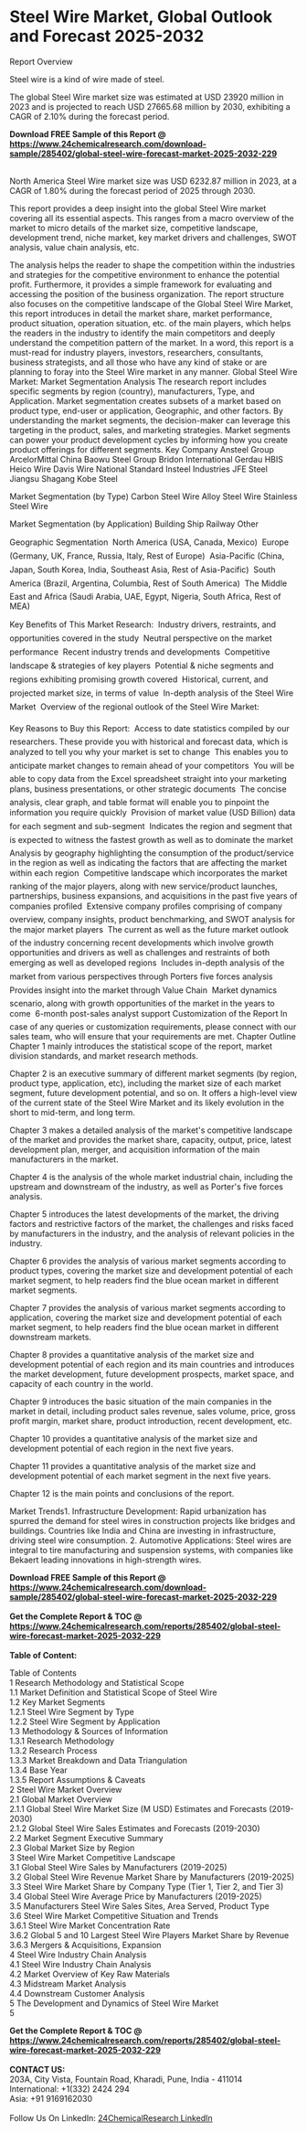 <h1>Steel Wire Market, Global Outlook and Forecast 2025-2032</h1><p>Report Overview</p><p>
Steel wire is a kind of wire made of steel.</p><p>
The global Steel Wire market size was estimated at USD 23920 million in 2023 and is projected to reach USD 27665.68 million by 2030, exhibiting a CAGR of 2.10% during the forecast period.</p><div><b>Download FREE Sample of this Report @ 
            <a href="https://www.24chemicalresearch.com/download-sample/285402/global-steel-wire-forecast-market-2025-2032-229">
            https://www.24chemicalresearch.com/download-sample/285402/global-steel-wire-forecast-market-2025-2032-229</a></b></div><br><p>
North America Steel Wire market size was USD 6232.87 million in 2023, at a CAGR of 1.80% during the forecast period of 2025 through 2030.</p><p>
This report provides a deep insight into the global Steel Wire market covering all its essential aspects. This ranges from a macro overview of the market to micro details of the market size, competitive landscape, development trend, niche market, key market drivers and challenges, SWOT analysis, value chain analysis, etc.</p><p>
The analysis helps the reader to shape the competition within the industries and strategies for the competitive environment to enhance the potential profit. Furthermore, it provides a simple framework for evaluating and accessing the position of the business organization. The report structure also focuses on the competitive landscape of the Global Steel Wire Market, this report introduces in detail the market share, market performance, product situation, operation situation, etc. of the main players, which helps the readers in the industry to identify the main competitors and deeply understand the competition pattern of the market.
In a word, this report is a must-read for industry players, investors, researchers, consultants, business strategists, and all those who have any kind of stake or are planning to foray into the Steel Wire market in any manner.
Global Steel Wire Market: Market Segmentation Analysis
The research report includes specific segments by region (country), manufacturers, Type, and Application. Market segmentation creates subsets of a market based on product type, end-user or application, Geographic, and other factors. By understanding the market segments, the decision-maker can leverage this targeting in the product, sales, and marketing strategies. Market segments can power your product development cycles by informing how you create product offerings for different segments.
Key Company
Ansteel Group
ArcelorMittal
China Baowu Steel Group
Bridon International
Gerdau
HBIS
Heico Wire
Davis Wire
National Standard
Insteel Industries
JFE Steel
Jiangsu Shagang
Kobe Steel</p><p>
Market Segmentation (by Type)
Carbon Steel Wire
Alloy Steel Wire
Stainless Steel Wire</p><p>
Market Segmentation (by Application)
Building
Ship
Railway
Other</p><p>
Geographic Segmentation
 North America (USA, Canada, Mexico)
 Europe (Germany, UK, France, Russia, Italy, Rest of Europe)
 Asia-Pacific (China, Japan, South Korea, India, Southeast Asia, Rest of Asia-Pacific)
 South America (Brazil, Argentina, Columbia, Rest of South America)
 The Middle East and Africa (Saudi Arabia, UAE, Egypt, Nigeria, South Africa, Rest of MEA)</p><p>
Key Benefits of This Market Research:
 Industry drivers, restraints, and opportunities covered in the study
 Neutral perspective on the market performance
 Recent industry trends and developments
 Competitive landscape &amp; strategies of key players
 Potential &amp; niche segments and regions exhibiting promising growth covered
 Historical, current, and projected market size, in terms of value
 In-depth analysis of the Steel Wire Market
 Overview of the regional outlook of the Steel Wire Market:</p><p>
Key Reasons to Buy this Report:
 Access to date statistics compiled by our researchers. These provide you with historical and forecast data, which is analyzed to tell you why your market is set to change
 This enables you to anticipate market changes to remain ahead of your competitors
 You will be able to copy data from the Excel spreadsheet straight into your marketing plans, business presentations, or other strategic documents
 The concise analysis, clear graph, and table format will enable you to pinpoint the information you require quickly
 Provision of market value (USD Billion) data for each segment and sub-segment
 Indicates the region and segment that is expected to witness the fastest growth as well as to dominate the market
 Analysis by geography highlighting the consumption of the product/service in the region as well as indicating the factors that are affecting the market within each region
 Competitive landscape which incorporates the market ranking of the major players, along with new service/product launches, partnerships, business expansions, and acquisitions in the past five years of companies profiled
 Extensive company profiles comprising of company overview, company insights, product benchmarking, and SWOT analysis for the major market players
 The current as well as the future market outlook of the industry concerning recent developments which involve growth opportunities and drivers as well as challenges and restraints of both emerging as well as developed regions
 Includes in-depth analysis of the market from various perspectives through Porters five forces analysis
 Provides insight into the market through Value Chain
 Market dynamics scenario, along with growth opportunities of the market in the years to come
 6-month post-sales analyst support
Customization of the Report
In case of any queries or customization requirements, please connect with our sales team, who will ensure that your requirements are met.
Chapter Outline
Chapter 1 mainly introduces the statistical scope of the report, market division standards, and market research methods.</p><p>
Chapter 2 is an executive summary of different market segments (by region, product type, application, etc), including the market size of each market segment, future development potential, and so on. It offers a high-level view of the current state of the Steel Wire Market and its likely evolution in the short to mid-term, and long term.</p><p>
Chapter 3 makes a detailed analysis of the market's competitive landscape of the market and provides the market share, capacity, output, price, latest development plan, merger, and acquisition information of the main manufacturers in the market.</p><p>
Chapter 4 is the analysis of the whole market industrial chain, including the upstream and downstream of the industry, as well as Porter's five forces analysis.</p><p>
Chapter 5 introduces the latest developments of the market, the driving factors and restrictive factors of the market, the challenges and risks faced by manufacturers in the industry, and the analysis of relevant policies in the industry.</p><p>
Chapter 6 provides the analysis of various market segments according to product types, covering the market size and development potential of each market segment, to help readers find the blue ocean market in different market segments.</p><p>
Chapter 7 provides the analysis of various market segments according to application, covering the market size and development potential of each market segment, to help readers find the blue ocean market in different downstream markets.</p><p>
Chapter 8 provides a quantitative analysis of the market size and development potential of each region and its main countries and introduces the market development, future development prospects, market space, and capacity of each country in the world.</p><p>
Chapter 9 introduces the basic situation of the main companies in the market in detail, including product sales revenue, sales volume, price, gross profit margin, market share, product introduction, recent development, etc.</p><p>
Chapter 10 provides a quantitative analysis of the market size and development potential of each region in the next five years.</p><p>
Chapter 11 provides a quantitative analysis of the market size and development potential of each market segment in the next five years.</p><p>
Chapter 12 is the main points and conclusions of the report.</p><p>
</p><p>
Market Trends1. Infrastructure Development: Rapid urbanization has spurred the demand for steel wires in construction projects like bridges and buildings. Countries like India and China are investing in infrastructure, driving steel wire consumption. 2. Automotive Applications: Steel wires are integral to tire manufacturing and suspension systems, with companies like Bekaert leading innovations in high-strength wires.</p><div><b>Download FREE Sample of this Report @ 
            <a href="https://www.24chemicalresearch.com/download-sample/285402/global-steel-wire-forecast-market-2025-2032-229">
            https://www.24chemicalresearch.com/download-sample/285402/global-steel-wire-forecast-market-2025-2032-229</a></b></div><br><div><b>Get the Complete Report & TOC @ 
            <a href="https://www.24chemicalresearch.com/reports/285402/global-steel-wire-forecast-market-2025-2032-229">
            https://www.24chemicalresearch.com/reports/285402/global-steel-wire-forecast-market-2025-2032-229</a></b></div><br>
            <b>Table of Content:</b><p>Table of Contents<br />
1 Research Methodology and Statistical Scope<br />
1.1 Market Definition and Statistical Scope of Steel Wire<br />
1.2 Key Market Segments<br />
1.2.1 Steel Wire Segment by Type<br />
1.2.2 Steel Wire Segment by Application<br />
1.3 Methodology & Sources of Information<br />
1.3.1 Research Methodology<br />
1.3.2 Research Process<br />
1.3.3 Market Breakdown and Data Triangulation<br />
1.3.4 Base Year<br />
1.3.5 Report Assumptions & Caveats<br />
2 Steel Wire Market Overview<br />
2.1 Global Market Overview<br />
2.1.1 Global Steel Wire Market Size (M USD) Estimates and Forecasts (2019-2030)<br />
2.1.2 Global Steel Wire Sales Estimates and Forecasts (2019-2030)<br />
2.2 Market Segment Executive Summary<br />
2.3 Global Market Size by Region<br />
3 Steel Wire Market Competitive Landscape<br />
3.1 Global Steel Wire Sales by Manufacturers (2019-2025)<br />
3.2 Global Steel Wire Revenue Market Share by Manufacturers (2019-2025)<br />
3.3 Steel Wire Market Share by Company Type (Tier 1, Tier 2, and Tier 3)<br />
3.4 Global Steel Wire Average Price by Manufacturers (2019-2025)<br />
3.5 Manufacturers Steel Wire Sales Sites, Area Served, Product Type<br />
3.6 Steel Wire Market Competitive Situation and Trends<br />
3.6.1 Steel Wire Market Concentration Rate<br />
3.6.2 Global 5 and 10 Largest Steel Wire Players Market Share by Revenue<br />
3.6.3 Mergers & Acquisitions, Expansion<br />
4 Steel Wire Industry Chain Analysis<br />
4.1 Steel Wire Industry Chain Analysis<br />
4.2 Market Overview of Key Raw Materials<br />
4.3 Midstream Market Analysis<br />
4.4 Downstream Customer Analysis<br />
5 The Development and Dynamics of Steel Wire Market <br />
5</p><div><b>Get the Complete Report & TOC @ 
            <a href="https://www.24chemicalresearch.com/reports/285402/global-steel-wire-forecast-market-2025-2032-229">
            https://www.24chemicalresearch.com/reports/285402/global-steel-wire-forecast-market-2025-2032-229</a></b></div><br><b>CONTACT US:</b><br>
            203A, City Vista, Fountain Road, Kharadi, Pune, India - 411014<br>
            International: +1(332) 2424 294<br>
            Asia: +91 9169162030 <br><br>
            Follow Us On LinkedIn: <a href="https://www.linkedin.com/company/24chemicalresearch/">24ChemicalResearch LinkedIn</a>